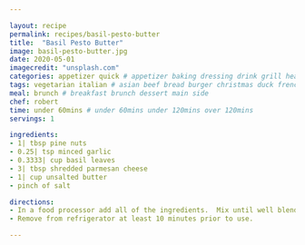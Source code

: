 ```yaml
---

layout: recipe
permalink: recipes/basil-pesto-butter 
title:  "Basil Pesto Butter"
image: basil-pesto-butter.jpg 
date: 2020-05-01
imagecredit: "unsplash.com" 
categories: appetizer quick # appetizer baking dressing drink grill healthyish marinade oven pickling quick raw salad sandwich sauce snack soup
tags: vegetarian italian # asian beef bread burger christmas duck french fruit indian italian mexican nuts pasta pork poultry rice seafood thanksgiving vegetarian
meal: brunch # breakfast brunch dessert main side
chef: robert 
time: under 60mins # under 60mins under 120mins over 120mins
servings: 1 

ingredients:
- 1| tbsp pine nuts
- 0.25| tsp minced garlic
- 0.3333| cup basil leaves
- 3| tbsp shredded parmesan cheese
- 1| cup unsalted butter
- pinch of salt

directions:
- In a food processor add all of the ingredients.  Mix until well blended and then add to a jar.
- Remove from refrigerator at least 10 minutes prior to use.

--- 
```

